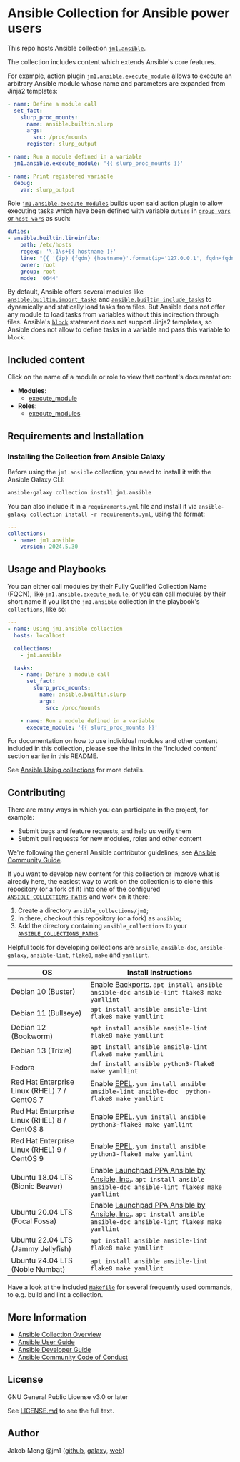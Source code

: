 # Ansible Collection for Ansible power users

This repo hosts Ansible collection [`jm1.ansible`](https://galaxy.ansible.com/jm1/ansible).

The collection includes content which extends Ansible's core features.

For example, action plugin [`jm1.ansible.execute_module`][jm1-ansible-execute-module] allows to execute an arbitrary
Ansible module whose name and parameters are expanded from Jinja2 templates:

```yml
- name: Define a module call
  set_fact:
    slurp_proc_mounts:
      name: ansible.builtin.slurp
      args:
        src: /proc/mounts
      register: slurp_output

- name: Run a module defined in a variable
  jm1.ansible.execute_module: '{{ slurp_proc_mounts }}'

- name: Print registered variable
  debug:
    var: slurp_output
```

Role [`jm1.ansible.execute_modules`][jm1-ansible-execute-modules] builds upon said action plugin to allow executing
tasks which have been defined with variable `duties` in [`group_vars` or `host_vars`][ansible-inventory] as such:

```yml
duties:
- ansible.builtin.lineinfile:
    path: /etc/hosts
    regexp: '\.1\s+{{ hostname }}'
    line: "{{ '{ip} {fqdn} {hostname}'.format(ip='127.0.0.1', fqdn=fqdn, hostname=hostname) }}"
    owner: root
    group: root
    mode: '0644'
```

By default, Ansible offers several modules like [`ansible.builtin.import_tasks`][ansible-builtin-import-tasks] and
[`ansible.builtin.include_tasks`][ansible-builtin-include-tasks] to dynamically and statically load tasks from files.
But Ansible does not offer any module to load tasks from variables without this indirection through files. Ansible's
[`block`][ansible-block] statement does not support Jinja2 templates, so Ansible does not allow to define tasks in a
variable and pass this variable to `block`.

[ansible-block]: https://docs.ansible.com/ansible/latest/user_guide/playbooks_blocks.html
[ansible-builtin-import-tasks]: https://docs.ansible.com/ansible/latest/collections/ansible/builtin/import_tasks_module.html
[ansible-builtin-include-tasks]: https://docs.ansible.com/ansible/latest/collections/ansible/builtin/include_tasks_module.html
[ansible-inventory]: https://docs.ansible.com/ansible/latest/user_guide/intro_inventory.html
[jm1-ansible-execute-module]: plugins/modules/execute_module.py
[jm1-ansible-execute-modules]: roles/execute_modules/README.md

## Included content

Click on the name of a module or role to view that content's documentation:

- **Modules**:
    * [execute_module][jm1-ansible-execute-module]
- **Roles**:
    * [execute_modules][jm1-ansible-execute-modules]

## Requirements and Installation

### Installing the Collection from Ansible Galaxy

Before using the `jm1.ansible` collection, you need to install it with the Ansible Galaxy CLI:

```sh
ansible-galaxy collection install jm1.ansible
```

You can also include it in a `requirements.yml` file and install it via
`ansible-galaxy collection install -r requirements.yml`, using the format:

```yaml
---
collections:
  - name: jm1.ansible
    version: 2024.5.30
```

## Usage and Playbooks

You can either call modules by their Fully Qualified Collection Name (FQCN), like `jm1.ansible.execute_module`, or you
can call modules by their short name if you list the `jm1.ansible` collection in the playbook's `collections`, like so:

```yaml
---
- name: Using jm1.ansible collection
  hosts: localhost

  collections:
    - jm1.ansible

  tasks:
    - name: Define a module call
      set_fact:
        slurp_proc_mounts:
          name: ansible.builtin.slurp
          args:
            src: /proc/mounts

    - name: Run a module defined in a variable
      execute_module: '{{ slurp_proc_mounts }}'
```

For documentation on how to use individual modules and other content included in this collection, please see the links
in the 'Included content' section earlier in this README.

See [Ansible Using collections](https://docs.ansible.com/ansible/latest/user_guide/collections_using.html) for more
details.

## Contributing

There are many ways in which you can participate in the project, for example:

- Submit bugs and feature requests, and help us verify them
- Submit pull requests for new modules, roles and other content

We're following the general Ansible contributor guidelines;
see [Ansible Community Guide](https://docs.ansible.com/ansible/latest/community/index.html).

If you want to develop new content for this collection or improve what is already here, the easiest way to work on the
collection is to clone this repository (or a fork of it) into one of the configured [`ANSIBLE_COLLECTIONS_PATHS`](
https://docs.ansible.com/ansible/latest/reference_appendices/config.html#collections-paths) and work on it there:
1. Create a directory `ansible_collections/jm1`;
2. In there, checkout this repository (or a fork) as `ansible`;
3. Add the directory containing `ansible_collections` to your
   [`ANSIBLE_COLLECTIONS_PATHS`](https://docs.ansible.com/ansible/latest/reference_appendices/config.html#collections-paths).

Helpful tools for developing collections are `ansible`, `ansible-doc`, `ansible-galaxy`, `ansible-lint`, `flake8`,
`make` and `yamllint`.

| OS                                           | Install Instructions                                                |
| -------------------------------------------- | ------------------------------------------------------------------- |
| Debian 10 (Buster)                           | Enable [Backports](https://backports.debian.org/Instructions/). `apt install ansible ansible-doc ansible-lint flake8 make yamllint` |
| Debian 11 (Bullseye)                         | `apt install ansible ansible-lint flake8 make yamllint` |
| Debian 12 (Bookworm)                         | `apt install ansible ansible-lint flake8 make yamllint` |
| Debian 13 (Trixie)                           | `apt install ansible ansible-lint flake8 make yamllint` |
| Fedora                                       | `dnf install ansible python3-flake8 make yamllint` |
| Red Hat Enterprise Linux (RHEL) 7 / CentOS 7 | Enable [EPEL](https://fedoraproject.org/wiki/EPEL). `yum install ansible ansible-lint ansible-doc  python-flake8 make yamllint` |
| Red Hat Enterprise Linux (RHEL) 8 / CentOS 8 | Enable [EPEL](https://fedoraproject.org/wiki/EPEL). `yum install ansible                          python3-flake8 make yamllint` |
| Red Hat Enterprise Linux (RHEL) 9 / CentOS 9 | Enable [EPEL](https://fedoraproject.org/wiki/EPEL). `yum install ansible                          python3-flake8 make yamllint` |
| Ubuntu 18.04 LTS (Bionic Beaver)             | Enable [Launchpad PPA Ansible by Ansible, Inc.](https://launchpad.net/~ansible/+archive/ubuntu/ansible). `apt install ansible ansible-doc ansible-lint flake8 make yamllint` |
| Ubuntu 20.04 LTS (Focal Fossa)               | Enable [Launchpad PPA Ansible by Ansible, Inc.](https://launchpad.net/~ansible/+archive/ubuntu/ansible). `apt install ansible ansible-doc ansible-lint flake8 make yamllint` |
| Ubuntu 22.04 LTS (Jammy Jellyfish)           | `apt install ansible ansible-lint flake8 make yamllint` |
| Ubuntu 24.04 LTS (Noble Numbat)              | `apt install ansible ansible-lint flake8 make yamllint` |

Have a look at the included [`Makefile`](Makefile) for
several frequently used commands, to e.g. build and lint a collection.

## More Information

- [Ansible Collection Overview](https://github.com/ansible-collections/overview)
- [Ansible User Guide](https://docs.ansible.com/ansible/latest/user_guide/index.html)
- [Ansible Developer Guide](https://docs.ansible.com/ansible/latest/dev_guide/index.html)
- [Ansible Community Code of Conduct](https://docs.ansible.com/ansible/latest/community/code_of_conduct.html)

## License

GNU General Public License v3.0 or later

See [LICENSE.md](LICENSE.md) to see the full text.

## Author

Jakob Meng
@jm1 ([github](https://github.com/jm1), [galaxy](https://galaxy.ansible.com/jm1), [web](http://www.jakobmeng.de))
